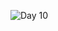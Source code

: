 

![Day 10](https://user-images.githubusercontent.com/45221397/68524107-91341800-02e8-11ea-9e5d-fd3447b8f1f2.png)

